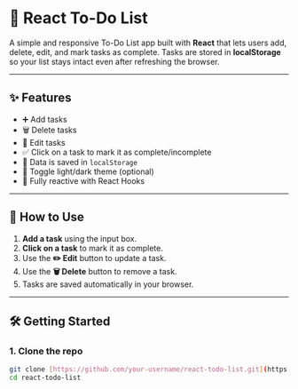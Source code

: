 # 📝 React To-Do List

A simple and responsive To-Do List app built with **React** that lets users add, delete, edit, and mark tasks as complete. Tasks are stored in **localStorage** so your list stays intact even after refreshing the browser.

---

## ✨ Features

- ➕ Add tasks
- 🗑️ Delete tasks
- 📝 Edit tasks
- ✅ Click on a task to mark it as complete/incomplete
- 💾 Data is saved in `localStorage`
- 🌙 Toggle light/dark theme (optional)
- 🔄 Fully reactive with React Hooks

---

## 🧪 How to Use

1. **Add a task** using the input box.
2. **Click on a task** to mark it as complete.
3. Use the **✏️ Edit** button to update a task.
4. Use the **🗑️ Delete** button to remove a task.
5. Tasks are saved automatically in your browser.

---

## 🛠️ Getting Started

### 1. Clone the repo

```bash
git clone [https://github.com/your-username/react-todo-list.git](https://github.com/jeeva-2708/to-do-list.git)
cd react-todo-list
